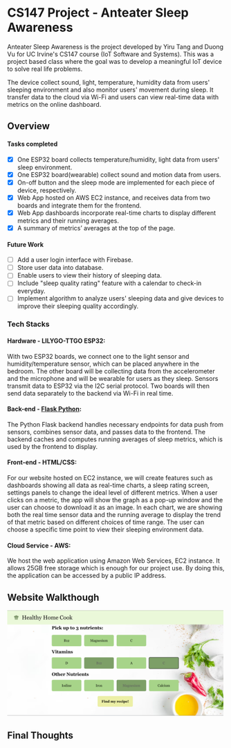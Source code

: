 # CS147 Project - Anteater Sleep Awareness
Anteater Sleep Awareness is the project developed by Yiru Tang and Duong Vu for UC Irvine's CS147 course (IoT Software and Systems). This was a project based class where the goal was to develop a meaningful IoT device to solve real life problems.

The device collect sound, light, temperature, humidity data from users' sleeping environment and also monitor users' movement during sleep. It transfer data to the cloud via Wi-Fi and users can view real-time data with metrics on the online dashboard.

## Overview

#### Tasks completed

- [x] One ESP32 board collects temperature/humidity, light data from users' sleep environment.
- [x] One ESP32 board(wearable) collect sound and motion data from users.
- [x] On-off button and the sleep mode are implemented for each piece of device, respectively.
- [x] Web App hosted on AWS EC2 instance, and receives data from two boards and integrate them for the frontend.
- [x] Web App dashboards incorporate real-time charts to display different metrics and their running averages.
- [x] A summary of metrics’ averages at the top of the page.

#### Future Work

- [ ] Add a user login interface with Firebase.
- [ ] Store user data into database.
- [ ] Enable users to view their history of sleeping data.
- [ ] Include "sleep quality rating" feature with a calendar to check-in everyday.
- [ ] Implement algorithm to analyze users' sleeping data and give devices to improve their sleeping quality accordingly.

### Tech Stacks

#### **Hardware - LILYGO-TTGO ESP32:**
With two ESP32 boards, we connect one to the light sensor and humidity/temperature sensor, which can be placed anywhere in the bedroom. The other board will be collecting data from the accelerometer and the microphone and will be wearable for users as they sleep. Sensors transmit data to ESP32 via the I2C serial protocol. Two boards will then send data separately to the backend via Wi-Fi in real time. 

#### **Back-end - [Flask Python](https://flask.palletsprojects.com/en/2.0.x/installation/):**
The Python Flask backend handles necessary endpoints for data push from sensors, combines sensor data, and passes data to the frontend. The backend caches and computes running averages of sleep metrics, which is used by the frontend to display. 

#### **Front-end - HTML/CSS:**
For our website hosted on EC2 instance, we will create features such as dashboards showing all data as real-time charts, a sleep rating screen, settings panels to change the ideal level of different metrics. When a user clicks on a metric, the app will show the graph as a pop-up window and the user can choose to download it as an image. In each chart, we are showing both the real time sensor data and the running average to display the trend of that metric based on different choices of time range. The user can choose a specific time point to view their sleeping environment data. 

#### **Cloud Service - AWS:**
We host the web application using Amazon Web Services, EC2 instance. It allows 25GB free storage which is enough for our project use. By doing this, the application can be accessed by a public IP address.


## Website Walkthough

<img src="https://github.com/duonghv1/healthy_home_cook/blob/main/visualization/image2.png" width=500><br>

## Final Thoughts
